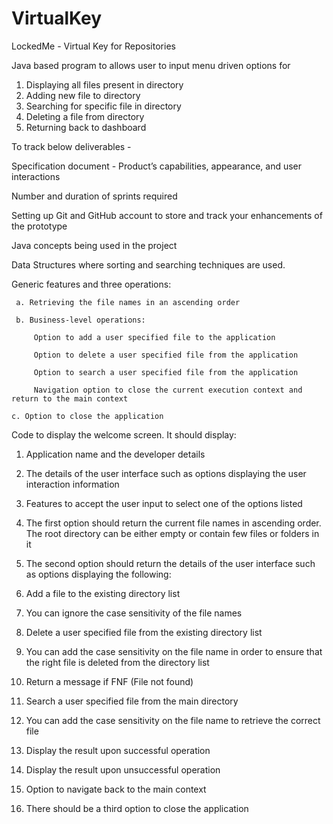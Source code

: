 # VirtualKey

LockedMe - Virtual Key for Repositories

Java based program to allows user to input menu driven options for
  1. Displaying all files present in directory
  2. Adding new file to directory
  3. Searching for specific file in directory
  4. Deleting a file from directory
  5. Returning back to dashboard
  
To track below deliverables -

   Specification document - Product’s capabilities, appearance, and user interactions
   
   Number and duration of sprints required 
   
   Setting up Git and GitHub account to store and track your enhancements of the prototype
   
   Java concepts being used in the project 
   
   Data Structures where sorting and searching techniques are used. 
   
   Generic features and three operations: 
   
     a. Retrieving the file names in an ascending order
     
     b. Business-level operations:
     
         Option to add a user specified file to the application
         
         Option to delete a user specified file from the application
         
         Option to search a user specified file from the application
         
         Navigation option to close the current execution context and return to the main context
         
    c. Option to close the application
   
   
Code to display the welcome screen. It should display:

1. Application name and the developer details 

2. The details of the user interface such as options displaying the user interaction information 

3. Features to accept the user input to select one of the options listed 

4. The first option should return the current file names in ascending order. The root directory can be either empty or contain few files or folders in it

5. The second option should return the details of the user interface such as options displaying the following:

6. Add a file to the existing directory list

7. You can ignore the case sensitivity of the file names 

8. Delete a user specified file from the existing directory list

9. You can add the case sensitivity on the file name in order to ensure that the right file is deleted from the directory list

10. Return a message if FNF (File not found)

11. Search a user specified file from the main directory

12. You can add the case sensitivity on the file name to retrieve the correct file

13. Display the result upon successful operation

14. Display the result upon unsuccessful operation

15. Option to navigate back to the main context

16. There should be a third option to close the application


 
